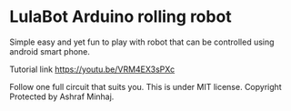 # LulaBot Arduino rolling robot

Simple easy and yet fun to play with robot that can be controlled using android smart phone.

Tutorial link https://youtu.be/VRM4EX3sPXc

Follow one full circuit that suits you. 
This is under MIT license. Copyright Protected by Ashraf Minhaj.
